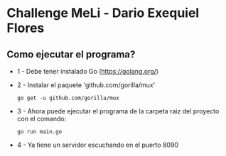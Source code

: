 # Challenge MeLi - Dario Exequiel Flores

## Como ejecutar el programa?
* 1 - Debe tener instalado Go (https://golang.org/)
* 2 - Instalar el paquete 'github.com/gorilla/mux'

    ``go get -u github.com/gorilla/mux``

* 3 - Ahora puede ejecutar el programa de la carpeta raiz del proyecto con el comando:

    ``go run main.go``

* 4 - Ya tiene un servidor escuchando en el puerto 8090
